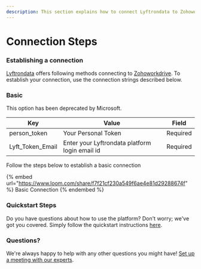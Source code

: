 ```yaml
---
description: This section explains how to connect Lyftrondata to Zohoworkdrive.
---
```


# Connection Steps

### Establishing a connection

[Lyftrondata](https://www.lyftrondata.com) offers following methods connecting to [Zohoworkdrive](https://www.lyftrondata.com/integration/business-analytics/zoho-workdrive/). To establish your connection, use the connection strings described below.

### Basic

This option has been deprecated by Microsoft.

| Key                | Value                                          | Field    |
| ------------------ | ---------------------------------------------- | -------- |
| person\_token      | Your Personal Token                            | Required |
| Lyft\_Token\_Email | Enter your Lyftrondata platform login email id | Required |

Follow the steps below to establish a basic connection

{% embed url="https://www.loom.com/share/f7f21cf230a549f6ae4e81d29288674f" %}
Basic Connection
{% endembed %}

### Quickstart Steps

Do you have questions about how to use the platform? Don't worry; we've got you covered. Simply follow the quickstart instructions [here](README.md).

### Questions? <a href="#questions" id="questions"></a>

We're always happy to help with any other questions you might have! [Set up a meeting with our experts](https://www.lyftrondata.com/book-a-meeting/).
